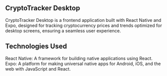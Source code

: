 ## CryptoTracker Desktop
CryptoTracker Desktop is a frontend application built with React Native and Expo, designed for tracking cryptocurrency prices and trends optimized for desktop screens, ensuring a seamless user experience.

## Technologies Used
React Native: A framework for building native applications using React.
Expo: A platform for making universal native apps for Android, iOS, and the web with JavaScript and React.
